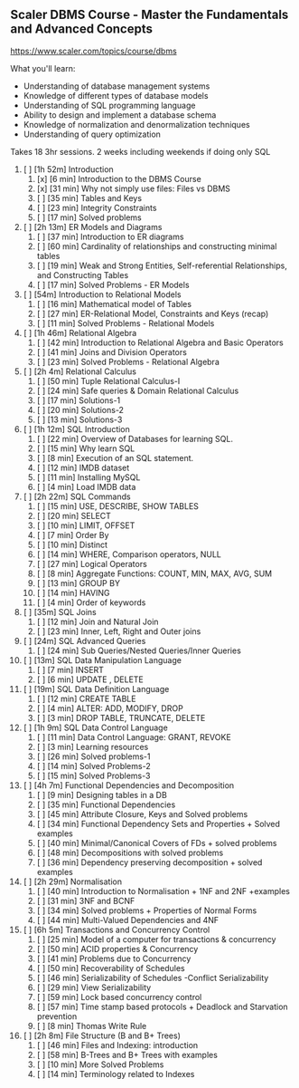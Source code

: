 ## Scaler DBMS Course - Master the Fundamentals and Advanced Concepts

https://www.scaler.com/topics/course/dbms

What you'll learn:
- Understanding of database management systems
- Knowledge of different types of database models
- Understanding of SQL programming language
- Ability to design and implement a database schema
- Knowledge of normalization and denormalization techniques
- Understanding of query optimization

Takes 18 3hr sessions. 2 weeks including weekends if doing only SQL

1. [ ] \[1h 52m] Introduction
    1. [x] \[6 min] Introduction to the DBMS Course
    2. [x] \[31 min] Why not simply use files: Files vs DBMS
    3. [ ] \[35 min] Tables and Keys
    4. [ ] \[23 min] Integrity Constraints
    5. [ ] \[17 min] Solved problems
2. [ ] \[2h 13m] ER Models and Diagrams
    1. [ ] \[37 min] Introduction to ER diagrams
    2. [ ] \[60 min] Cardinality of relationships and constructing minimal tables
    3. [ ] \[19 min] Weak and Strong Entities, Self-referential Relationships, and Constructing Tables
    4. [ ] \[17 min] Solved Problems - ER Models
3. [ ] \[54m] Introduction to Relational Models
    1. [ ] \[16 min] Mathematical model of Tables
    2. [ ] \[27 min] ER-Relational Model, Constraints and Keys (recap)
    3. [ ] \[11 min] Solved Problems - Relational Models
4. [ ] \[1h 46m] Relational Algebra
    1. [ ] \[42 min] Introduction to Relational Algebra and Basic Operators
    2. [ ] \[41 min] Joins and Division Operators
    3. [ ] \[23 min] Solved Problems - Relational Algebra
5. [ ] \[2h 4m] Relational Calculus
    1. [ ] \[50 min] Tuple Relational Calculus-I
    2. [ ] \[24 min] Safe queries & Domain Relational Calculus
    3. [ ] \[17 min] Solutions-1
    4. [ ] \[20 min] Solutions-2
    5. [ ] \[13 min] Solutions-3
6. [ ] \[1h 12m] SQL Introduction
    1. [ ] \[22 min] Overview of Databases for learning SQL.
    2. [ ] \[15 min] Why learn SQL
    3. [ ] \[8 min] Execution of an SQL statement.
    4. [ ] \[12 min] IMDB dataset
    5. [ ] \[11 min] Installing MySQL
    6. [ ] \[4 min] Load IMDB data
7. [ ] \[2h 22m] SQL Commands
    1. [ ] \[15 min] USE, DESCRIBE, SHOW TABLES
    2. [ ] \[20 min] SELECT
    3. [ ] \[10 min] LIMIT, OFFSET
    4. [ ] \[7 min] Order By
    5. [ ] \[10 min] Distinct
    6. [ ] \[14 min] WHERE, Comparison operators, NULL
    7. [ ] \[27 min] Logical Operators
    8. [ ] \[8 min] Aggregate Functions: COUNT, MIN, MAX, AVG, SUM
    9. [ ] \[13 min] GROUP BY
    10. [ ] \[14 min] HAVING
    11. [ ] \[4 min] Order of keywords
8. [ ] \[35m] SQL Joins
    1. [ ] \[12 min] Join and Natural Join
    2. [ ] \[23 min] Inner, Left, Right and Outer joins
9. [ ] \[24m] SQL Advanced Queries
    1. [ ] \[24 min] Sub Queries/Nested Queries/Inner Queries
10. [ ] \[13m] SQL Data Manipulation Language
    1. [ ] \[7 min] INSERT
    2. [ ] \[6 min] UPDATE , DELETE
11. [ ] \[19m] SQL Data Definition Language
    1. [ ] \[12 min] CREATE TABLE
    2. [ ] \[4 min] ALTER: ADD, MODIFY, DROP
    3. [ ] \[3 min] DROP TABLE, TRUNCATE, DELETE
12. [ ] \[1h 9m] SQL Data Control Language
    1. [ ] \[11 min] Data Control Language: GRANT, REVOKE
    2. [ ] \[3 min] Learning resources
    3. [ ] \[26 min] Solved problems-1
    4. [ ] \[14 min] Solved Problems-2
    5. [ ] \[15 min] Solved Problems-3
13. [ ] \[4h 7m] Functional Dependencies and Decomposition
    1. [ ] \[9 min] Designing tables in a DB
    2. [ ] \[35 min] Functional Dependencies
    3. [ ] \[45 min] Attribute Closure, Keys and Solved problems
    4. [ ] \[34 min] Functional Dependency Sets and Properties + Solved examples
    5. [ ] \[40 min] Minimal/Canonical Covers of FDs + solved problems
    6. [ ] \[48 min] Decompositions with solved problems
    7. [ ] \[36 min] Dependency preserving decomposition + solved examples
14. [ ] \[2h 29m] Normalisation
    1. [ ] \[40 min] Introduction to Normalisation + 1NF and 2NF +examples
    2. [ ] \[31 min] 3NF and BCNF
    3. [ ] \[34 min] Solved problems + Properties of Normal Forms
    4. [ ] \[44 min] Multi-Valued Dependencies and 4NF
15. [ ] \[6h 5m] Transactions and Concurrency Control
    1. [ ] \[25 min] Model of a computer for transactions & concurrency
    2. [ ] \[50 min] ACID properties & Concurrency
    3. [ ] \[41 min] Problems due to Concurrency
    4. [ ] \[50 min] Recoverability of Schedules
    5. [ ] \[46 min] Serializability of Schedules -Conflict Serializability
    6. [ ] \[29 min] View Serializability
    7. [ ] \[59 min] Lock based concurrency control
    8. [ ] \[57 min] Time stamp based protocols + Deadlock and Starvation prevention
    9. [ ] \[8 min] Thomas Write Rule
16. [ ] \[2h 8m] File Structure (B and B+ Trees)
    1. [ ] \[46 min] Files and Indexing: introduction
    2. [ ] \[58 min] B-Trees and B+ Trees with examples
    3. [ ] \[10 min] More Solved Problems
    4. [ ] \[14 min] Terminology related to Indexes

